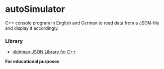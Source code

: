 # autoSimulator

C++ console program in English and German to read data from a JSON-file and display it accordingly.

### Library

- <a href="https://github.com/nlohmann/json">nlohman JSON Library for C++</a>

**For educational purposes**

